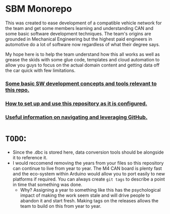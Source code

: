 # SBM Monorepo

This was created to ease development of a compatible vehicle network for the team and get some members learning and understanding CAN and some basic software development techniques. The team's origins are grounded in Mechanical Engineering but the highest paid engineers in automotive do a lot of software now regardless of what their degree says.

My hope here is to help the team understand how this all works as well as grease the skids with some glue code, templates and cloud automation to allow you guys to focus on the actual domain content and getting data off the car quick with few limitations. 

### [Some basic SW development concepts and tools relevant to this repo.](docs/crash_course.md)

### [How to set up and use this repository as it is configured.](docs/using_this_repo.md)

### [Useful information on navigating and leveraging GitHub.](docs/github_magic.md)


# ```TODO```:
- Since the .dbc is stored here, data conversion tools should be alongside it to reference it.
- I would reccomend removing the years from your files so this repository can continue to live from year to year. The M4 CAN board is plenty fast and the eco-system within Arduino would allow you to port easily to new platforms if required. You can always create ```git tags``` to describe a point in time that something was done. 
    - Why? Assigning a year to something like this has the psychological impact of making the work seem stale and will drive people to abandon it and start fresh. Making tags on the releases allows the team to build on this from year to year.
